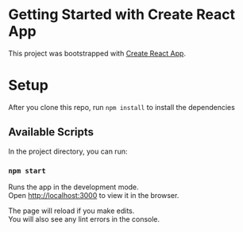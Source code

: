 # Getting Started with Create React App

This project was bootstrapped with [Create React App](https://github.com/facebook/create-react-app).

# Setup

After you clone this repo, run `npm install` to install the dependencies

## Available Scripts

In the project directory, you can run:

### `npm start`

Runs the app in the development mode.\
Open [http://localhost:3000](http://localhost:3000) to view it in the browser.

The page will reload if you make edits.\
You will also see any lint errors in the console.